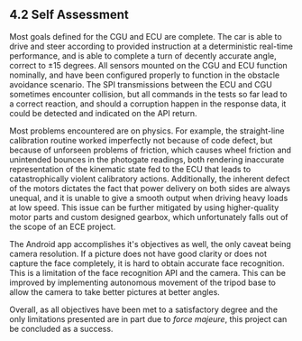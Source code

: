## 4.2 Self Assessment

Most goals defined for the CGU and ECU are complete. The car is able to drive and steer according to provided instruction at a deterministic real-time performance, and is able to complete a turn of decently accurate angle, correct to ±15 degrees. All sensors mounted on the CGU and ECU function nominally, and have been configured properly to function in the obstacle avoidance scenario. The SPI transmissions between the ECU and CGU sometimes encounter collision, but all commands in the tests so far lead to a correct reaction, and should a corruption happen in the response data, it could be detected and indicated on the API return.

Most problems encountered are on physics. For example, the straight-line calibration routine worked imperfectly not because of code defect, but because of unforseen problems of friction, which causes wheel friction and unintended bounces in the photogate readings, both rendering inaccurate representation of the kinematic state fed to the ECU that leads to catastrophically violent calibratory actions. Additionally, the inherent defect of the motors dictates the fact that power delivery on both sides are always unequal, and it is unable to give a smooth output when driving heavy loads at low speed. This issue can be further mitigated by using higher-quality motor parts and custom designed gearbox, which unfortunately falls out of the scope of an ECE project.

The Android app accomplishes it's objectives as well, the only caveat being camera resolution. If a picture does not have good clarity or does not capture the face completely, it is hard to obtain accurate face recognition. This is a limitation of the face recognition API and the camera. This can be improved by implementing autonomous movement of the tripod base to allow the camera to take better pictures at better angles. 

Overall, as all objectives have been met to a satisfactory degree and the only limitations presented are in part due to _force majeure_, this project can be concluded as a success.
